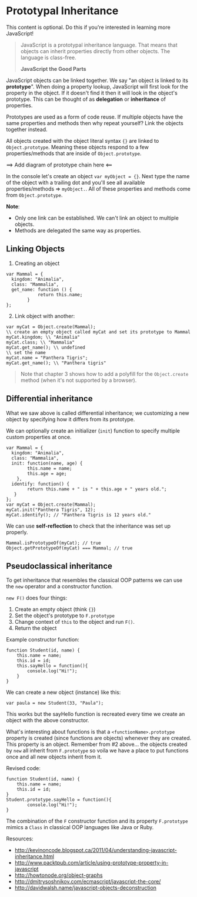 # Prototypal Inheritance

This content is optional. Do this if you're interested in learning more JavaScript!

> JavaScript is a prototypal inheritance language. That means that objects can inherit properties directly from other objects. The language is class-free.
> 
> **JavaScript the Good Parts**

JavaScript objects can be linked together. We say "an object is linked to its **prototype**". When doing a property lookup, JavaScript will first look for the property in the object. If it doesn't find it then it will look in the object's prototype. This can be thought of as **delegation** or **inheritance** of properties. 

Prototypes are used as a form of code reuse. If multiple objects have the same properties and methods then why repeat yourself? Link the objects together instead.

All objects created with the object literal syntax `{}` are linked to `Object.prototype`. Meaning these objects respond to a few properties/methods that are inside of `Object.prototype`.

==> Add diagram of prototype chain here <==

In the console let's create an object `var myObject = {}`. Next type the name of the object with a trailing dot and you'll see all available properties/methods => `myObject.`. All of these properties and methods come from `Object.prototype`.

**Note**:

* Only one link can be established. We can't link an object to multiple objects.
* Methods are delegated the same way as properties.

## Linking Objects

1. Creating an object

```
var Mammal = {
  kingdom: "Animalia",
  class: "Mammalia",  get_name: function () {            return this.name;        }
};
```

2. Link object with another:

```
var myCat = Object.create(Mammal);
\\ create an empty object called myCat and set its prototype to Mammal
myCat.kingdom; \\ "Animalia"
myCat.class; \\ "Mammalia"
myCat.get_name(); \\ undefined
\\ set the name
myCat.name = "Panthera Tigris"; 
myCat.get_name(); \\ "Panthera tigris"
```

> Note that chapter 3 shows how to add a polyfill for the `Object.create` method (when it's not supported by a browser).

## Differential inheritance

What we saw above is called differential inheritance; we customizing a new object by specifying how it differs from its prototype.

We can optionally create an initializer (`init`) function to specify multiple custom properties at once.

```
var Mammal = {
  kingdom: "Animalia",
  class: "Mammalia",
  init: function(name, age) {
        this.name = name;
        this.age = age;
    },  identify: function() {        return this.name + " is " + this.age + " years old.";   }
};
var myCat = Object.create(Mammal);
myCat.init("Panthera Tigris", 12);
myCat.identify(); // "Panthera Tigris is 12 years old."
```

We can use **self-reflection** to check that the inheritance was set up properly.

```
Mammal.isPrototypeOf(myCat); // true
Object.getPrototypeOf(myCat) === Mammal; // true
```

## Pseudoclassical inheritance

To get inheritance that resembles the classical OOP patterns we  can use the `new` operator and a constructor function. 

`new F()` does four things:

1. Create an empty object (think `{}`)
2. Set the object's prototype to `F.prototype`
3. Change context of `this` to the object and run `F()`.
4. Return the object

Example constructor function:

```
function Student(id, name) {
	this.name = name;
	this.id = id;
	this.sayHello = function(){
		console.log("Hi!");
	}
}
```

We can create a new object (instance) like this:

```
var paula = new Student(33, "Paula");
```

This works but the sayHello function is recreated every time we create an object with the above constructor.

What's interesting about functions is that a `<functionName>.prototype` property is created (since functions are objects) whenever they are created. This property is an object. Remember from #2 above... the objects created by `new` all inherit from `F.prototype` so voila we have a place to put functions once and all new objects inherit from it.

Revised code:

```
function Student(id, name) {
	this.name = name;
	this.id = id;
}
Student.prototype.sayHello = function(){
		console.log("Hi!");
}
```

The combination of the `F` constructor function and its property `F.prototype` mimics a `Class` in classical OOP languages like Java or Ruby.

Resources:

* http://kevinoncode.blogspot.ca/2011/04/understanding-javascript-inheritance.html
* http://www.packtpub.com/article/using-prototype-property-in-javascript
* http://howtonode.org/object-graphs
* http://dmitrysoshnikov.com/ecmascript/javascript-the-core/
* http://davidwalsh.name/javascript-objects-deconstruction